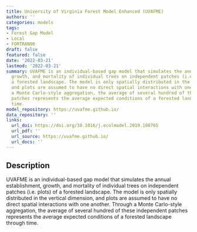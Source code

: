 ```yaml
---
title: University of Virginia Forest Model Enhanced (UVAFME)
authors: ''
categories: models
tags:
- Forest Gap Model
- Local
- FORTRAN90
draft: false
featured: false
date: '2022-03-21'
lastmod: '2022-03-21'
summary: UVAFME is an individual-based gap model that simulates the annual establishment,
  growth, and mortality of individual trees on independent patches (i.e. plots) of
  a forested landscape. The model is only spatially distributed in the vertical dimension,
  and plots are assumed to have no direct spatial interactions with one another. Through
  a Monte Carlo-style aggregation, the average of several hundred of these independent
  patches represents the average expected conditions of a forested landscape through
  time.
model_repository: https://uvafme.github.io/
data_repository: ''
links:
  url_doi: https://doi.org/10.1016/j.ecolmodel.2019.108765
  url_pdf: ''
  url_source: https://uvafme.github.io/
  url_docs: ''
---
```


## Description

UVAFME is an individual-based gap model that simulates the annual establishment, growth, and mortality of individual trees on independent patches (i.e. plots) of a forested landscape. The model is only spatially distributed in the vertical dimension, and plots are assumed to have no direct spatial interactions with one another. Through a Monte Carlo-style aggregation, the average of several hundred of these independent patches represents the average expected conditions of a forested landscape through time.

